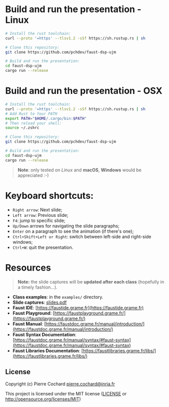 # Build and run the presentation - Linux

```sh
# Install the rust toolchain:
curl --proto '=https' --tlsv1.2 -sSf https://sh.rustup.rs | sh

# Clone this repository:
git clone https://github.com/pchdev/faust-dsp-ujm

# Build and run the presentation:
cd faust-dsp-ujm
cargo run --release
```

# Build and run the presentation - OSX

```sh
# Install the rust toolchain:
curl --proto '=https' --tlsv1.2 -sSf https://sh.rustup.rs | sh
# Add Rust to Your PATH
export PATH="$HOME/.cargo/bin:$PATH"
# Then reload your shell:
source ~/.zshrc

# Clone this repository:
git clone https://github.com/pchdev/faust-dsp-ujm

# Build and run the presentation:
cd faust-dsp-ujm
cargo run --release
```

> **Note**: only tested on *Linux* and  **macOS**, **Windows** would be appreciated :-) 

# Keyboard shortcuts:

- `Right arrow`: Next slide;
- `Left arrow`: Previous slide;
- `F4`: jump to specific slide;
- `Up/Down` arrows for navigating the slide paragraphs;
- `Enter` on a paragraph to see the animation (if there's one);
- `Ctrl+Shift+Left or Right`: switch between left-side and right-side windows;
- `Ctrl+W`: quit the presentation.

# Resources

> **Note:** the slide captures will be **updated after each class** (hopefully in a timely fashion...).

- **Class examples**: in the `examples/` directory.
- **Slide captures**: [slides.pdf](slides.pdf)
- **Faust IDE**: [https://faustide.grame.fr](https://faustide.grame.fr)
- **Faust Playground**: [https://faustplayground.grame.fr/](https://faustplayground.grame.fr/)
- **Faust Manual**: [https://faustdoc.grame.fr/manual/introduction/](https://faustdoc.grame.fr/manual/introduction/)
- **Faust Syntax Documentation**: [https://faustdoc.grame.fr/manual/syntax/#faust-syntax](https://faustdoc.grame.fr/manual/syntax/#faust-syntax)
- **Faust Libraries Documentation**: [https://faustlibraries.grame.fr/libs/](https://faustlibraries.grame.fr/libs/)



## License

Copyright (c) Pierre Cochard <pierre.cochard@inria.fr>

This project is licensed under the MIT license ([LICENSE] or <http://opensource.org/licenses/MIT>)

[LICENSE]: ./LICENSE
